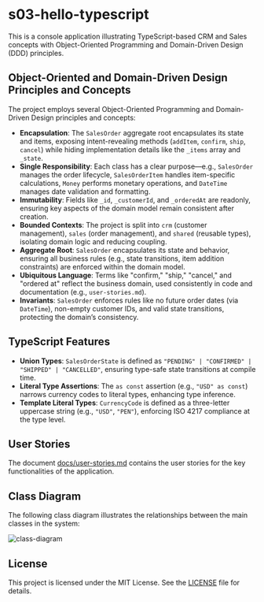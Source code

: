 # s03-hello-typescript

This is a console application illustrating TypeScript-based CRM and Sales concepts with Object-Oriented Programming and Domain-Driven Design (DDD) principles.

## Object-Oriented and Domain-Driven Design Principles and Concepts
The project employs several Object-Oriented Programming and Domain-Driven Design principles and concepts:
- **Encapsulation**: The `SalesOrder` aggregate root encapsulates its state and items, exposing intent-revealing methods (`addItem`, `confirm`, `ship`, `cancel`) while hiding implementation details like the `_items` array and `_state`.
- **Single Responsibility**: Each class has a clear purpose—e.g., `SalesOrder` manages the order lifecycle, `SalesOrderItem` handles item-specific calculations, `Money` performs monetary operations, and `DateTime` manages date validation and formatting.
- **Immutability**: Fields like `_id`, `_customerId`, and `_orderedAt` are readonly, ensuring key aspects of the domain model remain consistent after creation.
- **Bounded Contexts**: The project is split into `crm` (customer management), `sales` (order management), and `shared` (reusable types), isolating domain logic and reducing coupling.
- **Aggregate Root**: `SalesOrder` encapsulates its state and behavior, ensuring all business rules (e.g., state transitions, item addition constraints) are enforced within the domain model.
- **Ubiquitous Language**: Terms like "confirm," "ship," "cancel," and "ordered at" reflect the business domain, used consistently in code and documentation (e.g., `user-stories.md`).
- **Invariants**: `SalesOrder` enforces rules like no future order dates (via `DateTime`), non-empty customer IDs, and valid state transitions, protecting the domain’s consistency.

## TypeScript Features
- **Union Types**: `SalesOrderState` is defined as `"PENDING" | "CONFIRMED" | "SHIPPED" | "CANCELLED"`, ensuring type-safe state transitions at compile time.
- **Literal Type Assertions**: The `as const` assertion (e.g., `"USD" as const`) narrows currency codes to literal types, enhancing type inference.
- **Template Literal Types**: `CurrencyCode` is defined as a three-letter uppercase string (e.g., `"USD"`, `"PEN"`), enforcing ISO 4217 compliance at the type level.

## User Stories
The document [docs/user-stories.md](docs/user-stories.md) contains the user stories for the key functionalities of the application.

## Class Diagram
The following class diagram illustrates the relationships between the main classes in the system:

![class-diagram](https://github.com/upc-pre-202510-1ASI0729-daos-sandbox/s03-hello-typescript/blob/main/UML-ClassDiagram.png)

## License
This project is licensed under the MIT License. See the [LICENSE](./LICENSE) file for details.
